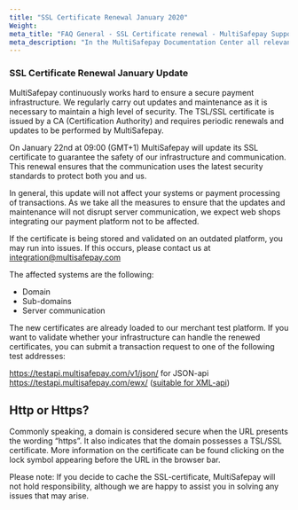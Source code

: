 ```yaml
---
title: "SSL Certificate Renewal January 2020"
Weight:
meta_title: "FAQ General - SSL Certificate renewal - MultiSafepay Support"
meta_description: "In the MultiSafepay Documentation Center all relevant information regarding our Plugins and API. As well as Support pages for Payment Method, Tools and General Questions. You can also find the contact details of our Support Team and Integration Team."
---
```


### SSL Certificate Renewal January Update

MultiSafepay continuously works hard to ensure a secure payment infrastructure. We regularly carry out updates and maintenance as it is necessary to maintain a high level of security.
The TSL/SSL certificate is issued by a CA (Certification Authority) and requires periodic renewals and updates to be performed by MultiSafepay.

On January 22nd at 09:00 (GMT+1) MultiSafepay will update its SSL certificate to guarantee the safety of our infrastructure and communication. This renewal ensures that the communication uses the latest security standards to protect both you and us.

In general, this update will not affect your systems or payment processing of transactions. As we take all the measures to ensure that the updates and maintenance will not disrupt server communication, we expect web shops integrating our payment platform not to be affected.

If the certificate is being stored and validated on an outdated platform, you may run into issues. If this occurs, please contact us at <integration@multisafepay.com>

The affected systems are the following: 

* Domain
* Sub-domains
* Server communication


The new certificates are already loaded to our merchant test platform. If you want to validate whether your infrastructure can handle the renewed certificates, you can submit a transaction request to one of the following test addresses:

https://testapi.multisafepay.com/v1/json/  for JSON-api
https://testapi.multisafepay.com/ewx/     ([suitable for XML-api](/faq/api/xml-api/))

## Http or Https?

Commonly speaking, a domain is considered secure when the URL presents the wording “https”. It also indicates that the domain possesses a TSL/SSL certificate. More information on the certificate can be found clicking on the lock symbol appearing before the URL in the browser bar.

<div class="alert alert-warning" role="alert">
Please note: If you decide to cache the SSL-certificate, MultiSafepay will not hold responsibility, although we are happy to assist you in solving any issues that may arise.
</div>